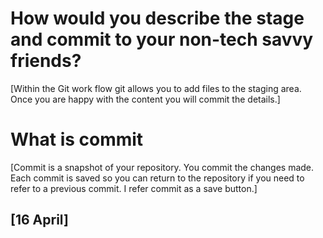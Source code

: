 # How would you describe the stage and commit to your non-tech savvy friends?
[Within the Git work flow git allows you to add files to the staging area. Once you are happy with the content  you will commit the details.]

# What is commit

[Commit is a snapshot of your repository. You commit the changes made. Each commit is saved so you can return to the repository if you need to refer to a previous commit. I refer commit as a save button.]


[16 April]
- 

```

